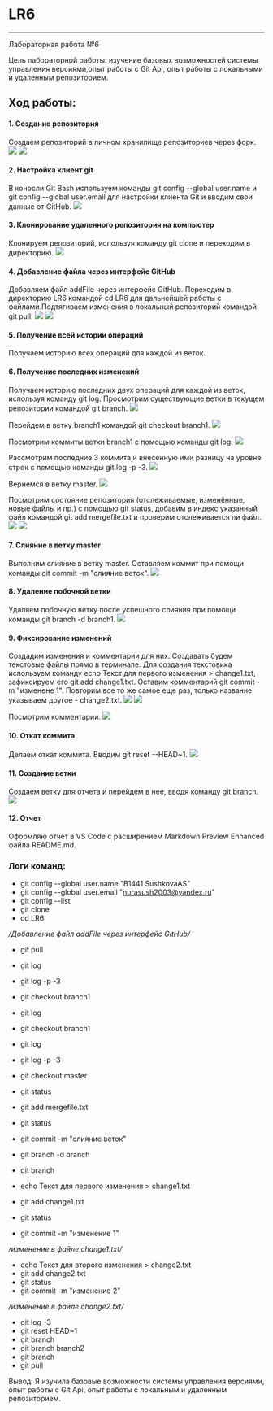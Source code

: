 # LR6
___
Лабораторная работа №6

Цель лабораторной работы: изучение базовых возможностей системы управления версиями,опыт работы с Git Api, опыт работы с локальными и удаленным репозиторием.
## Ход работы:
#### 1. Создание репозитория
Создаем репозиторий в личном хранилище репозиториев через форк.
![](https://raw.githubusercontent.com/sushanura/LR6/master/screenshots/1.jpg)
![](https://raw.githubusercontent.com/sushanura/LR6/master/screenshots/2.jpg)
#### 2. Настройка клиент git
В коносли Git Bash используем команды git config --global user.name и git config --global user.email для настройки клиента Git и вводим свои данные от GitHub.
![](https://raw.githubusercontent.com/sushanura/LR6/master/screenshots/3.jpg)
#### 3. Клонирование удаленного репозитория на компьютер
Клонируем репозиторий, используя команду git clone и переходим в директорию.
![](https://raw.githubusercontent.com/sushanura/LR6/master/screenshots/5.jpg)
#### 4. Добавление файла через интерфейс GitHub
Добавляем файл addFile через интерфейс GitHub. Переходим в директорию LR6 командой cd LR6 для дальнейшей работы с файлами.Подтягиваем изменения в локальный репозиторий командой git pull.
![](https://raw.githubusercontent.com/sushanura/LR6/master/screenshots/6.jpg)
![](https://raw.githubusercontent.com/sushanura/LR6/master/screenshots/7.jpg)
#### 5. Получение всей истории операций
Получаем историю всех операций для каждой из веток.
#### 6. Получение последних изменений
Получаем историю последних двух операций для каждой из веток, используя команду git log.
Просмотрим существующие ветки в текущем репозитории командой git branch.
![](https://raw.githubusercontent.com/sushanura/LR6/master/screenshots/8.jpg)

Перейдем в ветку branch1 командой git checkout branch1.
![](https://raw.githubusercontent.com/sushanura/LR6/master/screenshots/10.jpg)

Посмотрим коммиты ветки branch1 с помощью команды git log.
![](https://raw.githubusercontent.com/sushanura/LR6/master/screenshots/11.jpg)

Рассмотрим последние 3 коммита и внесенную ими разницу на уровне строк с помощью команды  git log -p -3.
![](https://raw.githubusercontent.com/sushanura/LR6/master/screenshots/12.1.jpg)

Вернемся в ветку master.
![](https://raw.githubusercontent.com/sushanura/LR6/master/screenshots/13.jpg)

Посмотрим состояние репозитория (отслеживаемые, изменённые, новые файлы и пр.) с помощью git status, добавим в индекс указанный файл командой git add mergefile.txt и проверим отслеживается ли файл.
![](https://raw.githubusercontent.com/sushanura/LR6/master/screenshots/14.jpg)
![](https://raw.githubusercontent.com/sushanura/LR6/master/screenshots/15.jpg)
#### 7. Слияние в ветку master
Выполним слияние в ветку master. Оставляем коммит при помощи команды git commit -m "слияние веток".
![](https://raw.githubusercontent.com/sushanura/LR6/master/screenshots/16.jpg)
#### 8. Удаление побочной ветки
Удаляем побочную ветку после успешного слияния при помощи команды git branch -d branch1.
![](https://raw.githubusercontent.com/sushanura/LR6/master/screenshots/17.jpg)
#### 9. Фиксирование изменений
Создадим изменения и комментарии для них. Создавать будем текстовые файлы прямо в терминале. Для создания текстовика используем команду echo Текст для первого изменения > change1.txt, зафиксируем его git add change1.txt. Оставим комментарий git commit -m "изменене 1". Повторим все то же самое еще раз, только название указываем другое - change2.txt. 
![](https://raw.githubusercontent.com/sushanura/LR6/master/screenshots/19.jpg)
![](https://raw.githubusercontent.com/sushanura/LR6/master/screenshots/20.jpg)

Посмотрим комментарии.
![](https://raw.githubusercontent.com/sushanura/LR6/master/screenshots/21.jpg)
#### 10. Откат коммита
Делаем откат коммита. Вводим git reset --HEAD~1.
![](https://raw.githubusercontent.com/sushanura/LR6/master/screenshots/22.1.jpg)
#### 11. Создание ветки
Создаем ветку для отчета и перейдем в нее, вводя команду git branch.
![](https://raw.githubusercontent.com/sushanura/LR6/master/screenshots/23.jpg)
#### 12. Отчет
Оформляю отчёт в VS Code с расширением Markdown Preview Enhanced файла README.md.

### Логи команд:
* git config --global user.name "В1441 SushkovaAS"
* git config --global user.email "nurasush2003@yandex.ru"
* git config --list
* git clone 
* cd LR6

_/Добавление файл addFile через интерфейс GitHub/_

* git pull
* git log
* git log -p -3
* git checkout branch1
* git log
* git checkout branch1
* git log
* git log -p -3
* git checkout master
* git status
* git add mergefile.txt
* git status
* git commit -m "слияние веток"
* git branch -d branch
* git branch

* echo Текст для первого изменения > change1.txt
* git add change1.txt
* git status
* git commit -m "изменение 1"

_/изменение в файле change1.txt/_

* echo Текст для второго изменения > change2.txt
* git add change2.txt
* git status
* git commit -m "изменение 2"

_/изменение в файле change2.txt/_

* git log -3
* git reset HEAD~1
* git branch
* git branch branch2
* git branch
* git pull

Вывод:
Я изучила базовые возможности системы управления версиями, опыт работы с Git Api, опыт работы с локальным и удаленным репозиторием.
